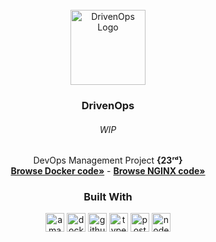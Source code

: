 <!-- PROJECT LOGO -->
<br />
<div align="center">
  <a href="https://github.com/NivaldoFarias/drivenpass-api">
    <img src="https://user-images.githubusercontent.com/90518458/186154911-664bcb10-386e-4e4e-b671-bd2238fad44b.png" alt="DrivenOps Logo" width="120">
  </a>

<h3 align="center">DrivenOps</h3>
  <h6>WIP</h6>
  <p>
    DevOps Management Project <strong>{23ʳᵈ}</strong>
    <br />
    <a href="https://github.com/NivaldoFarias/drivenops/blob/main/docker-compose.yml"><strong>Browse Docker code»</strong></a>
    -
    <a href="https://github.com/NivaldoFarias/drivenops/tree/main/nginx"><strong>Browse NGINX code»</strong></a>
</div>

<div align="center">
  <h3>Built With</h3>
  <img src="https://img.shields.io/badge/Amazon_AWS-FF9900?style=for-the-badge&logo=amazonaws&logoColor=white" height="30px" alt="amazon badge"/>
  <img src="https://img.shields.io/badge/docker-099CEC?style=for-the-badge&logo=docker&logoColor=white" height="30px" alt="docker badge"/>
  <img src="https://img.shields.io/badge/GitHub_Actions-2088FF?style=for-the-badge&logo=github-actions&logoColor=white" height="30px" alt="github actions badge"/>
  <img src="https://img.shields.io/badge/TypeScript-007ACC?style=for-the-badge&logo=typescript&logoColor=white" height="30px" alt="typescript badge"/>
  <img src="https://img.shields.io/badge/PostgreSQL-316192?style=for-the-badge&logo=postgresql&logoColor=white" height="30px" alt="postgresql badge"/>
  <img src="https://img.shields.io/badge/Node.js-43853D?style=for-the-badge&logo=node.js&logoColor=white" height="30px" alt="node.js badge"/>  
</div>
